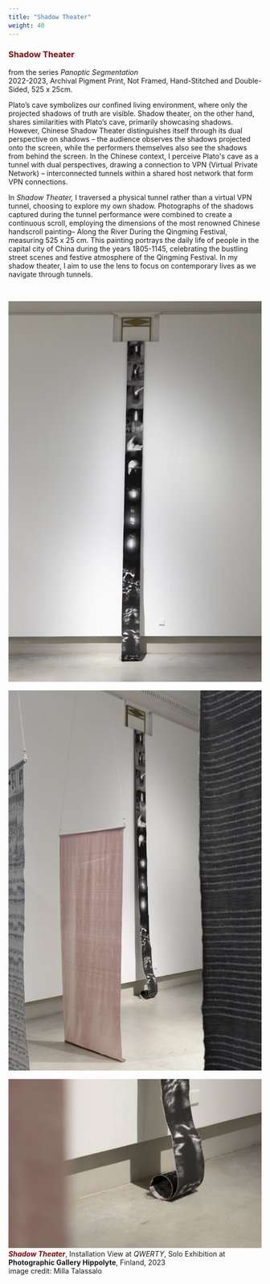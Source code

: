```yaml
---
title: "Shadow Theater"
weight: 40
---
```


### **<span style="color: #850000;">Shadow Theater</span>**

from the series *Panoptic Segmentation*  
2022-2023, Archival Pigment Print, Not Framed, Hand-Stitched and Double-Sided, 525 x 25cm.

Plato’s cave symbolizes our confined living environment, where only the projected shadows of truth are visible. Shadow theater, on the other hand, shares similarities with Plato’s cave, primarily showcasing shadows. However, Chinese Shadow Theater distinguishes itself through its dual perspective on shadows – the audience observes the shadows projected onto the screen, while the performers themselves also see the shadows from behind the screen. In the Chinese context, I perceive Plato's cave as a tunnel with dual perspectives, drawing a connection to VPN (Virtual Private Network) – interconnected tunnels within a shared host network that form VPN connections.

In *Shadow Theater,* I traversed a physical tunnel rather than a virtual VPN tunnel, choosing to explore my own shadow. Photographs of the shadows captured during the tunnel performance were combined to create a continuous scroll, employing the dimensions of the most renowned Chinese handscroll painting– Along the River During the Qingming Festival, measuring 525 x 25 cm. This painting portrays the daily life of people in the capital city of China during the years 1805-1145, celebrating the bustling street scenes and festive atmosphere of the Qingming Festival. In my shadow theater, I aim to use the lens to focus on contemporary lives as we navigate through tunnels.



<p>&nbsp;</p>

![image of 1989](theater-1.jpg)  

![image of 1989](theater-2.jpg)  


![image of 1989](theater-3.jpg)  
***<span style="color: #850000;">Shadow Theater</span>***, Installation View at *QWERTY*, Solo Exhibition at **Photographic Gallery Hippolyte**, Finland, 2023       
image credit: Milla Talassalo


  
